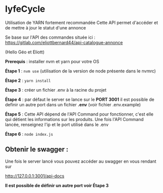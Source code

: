 # lyfeCycle
 
 Utilisation de YARN fortement recommandée
 Cette API permet d'accéder et de mettre à jour le statut d'une annonce

 Se base sur l'API des commandes située ici : https://gitlab.com/eliottbernard44/api-catalogue-annonce

 (Hello Géo et Eliott)

 __Prerequis__ : installer nvm et yarn pour votre OS

 __Étape 1__ : `nvm use` (utilisation de la version de node présente dans le nvmrc)

 __Étape 2__ : `yarn install`

 __Étape 3__ : créer un fichier .env à la racine du projet

 __Étape 4__ : par défaut le server se lance sur le **__PORT 3001__** il est possible de definir un autre port dans un fichier **.env** (voir fichier .env.example)

 __Étape 5__ : Cette API dépend de l'API Command pour fonctionner, c'est elle qui détient les informations sur les produits. Une fois l'API Command lancée, renseignez l'ip et le port utilisé dans le .env

 __Étape 6__ : `node index.js`

 ## Obtenir le swagger : 

 Une fois le server lancé vous pouvez accéder au swagger en vous rendant sur 

 http://127.0.0.1:3001/api-docs

 **Il est possible de définir un autre port voir Étape 3**

